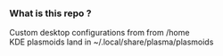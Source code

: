 ### What is this repo ?

Custom desktop configurations from from /home  
KDE plasmoids land in ~/.local/share/plasma/plasmoids  

